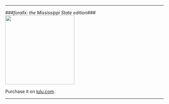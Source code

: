 
&nbsp;

---

###_forallx: the Mississippi State edition_###
&nbsp;
<img src="https://loighic.net/assets/img/forallx-msu-cover.jpg" width="220" />

Purchase it on [lulu.com](https://www.lulu.com/shop/gregory-johnson/forallx/paperback/product-4emmmj.html?page=1&pageSize=4).

---
